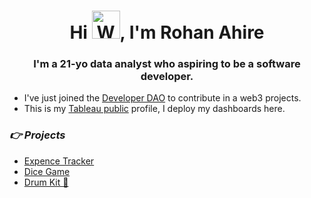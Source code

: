 <h1 align="center">Hi <img src="https://raw.githubusercontent.com/nixin72/nixin72/master/wave.gif" 
         alt="Waving hand animated gif"
         height="45"
         width="45" />, I'm Rohan Ahire</h1>
         
<h3 align="center">
I'm a 21-yo data analyst who aspiring to be a software developer.
</h3>

- I've just joined the [Developer DAO](https://github.com/developer-dao) to contribute in a web3 projects.
- This is my [Tableau public](https://public.tableau.com/app/profile/rohan6366) profile, I deploy my dashboards here.

*<h3>👉 Projects</h3>*
 - [Expence Tracker](https://github.com/rohanA6/Expense_Tracler)
- [Dice Game](https://github.com/rohanA6/Dice_Game)
- [Drum Kit 🥁](https://github.com/rohanA6/Drum_kit/tree/main) 




